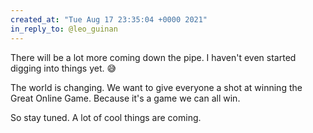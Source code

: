 ```yaml
---
created_at: "Tue Aug 17 23:35:04 +0000 2021"
in_reply_to: @leo_guinan
---
```


There will be a lot more coming down the pipe. I haven't even started digging into things yet. 😅

The world is changing.  We want to give everyone a shot at winning the Great Online Game. Because it's a game we can all win.

So stay tuned. A lot of cool things are coming.